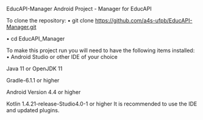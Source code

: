 EducAPI-Manager
Android Project - Manager for EducAPI

To clone the repository:
• git clone https://github.com/a4s-ufpb/EducAPI-Manager.git

• cd EducAPI_Manager

To make this project run you will need to have the following items installed:
• Android Studio or other IDE of your choice

Java 11 or OpenJDK 11

Gradle-6.1.1 or higher

Android Version 4.4 or higher

Kotlin 1.4.21-release-Studio4.0-1 or higher
It is recommended to use the IDE and updated plugins.